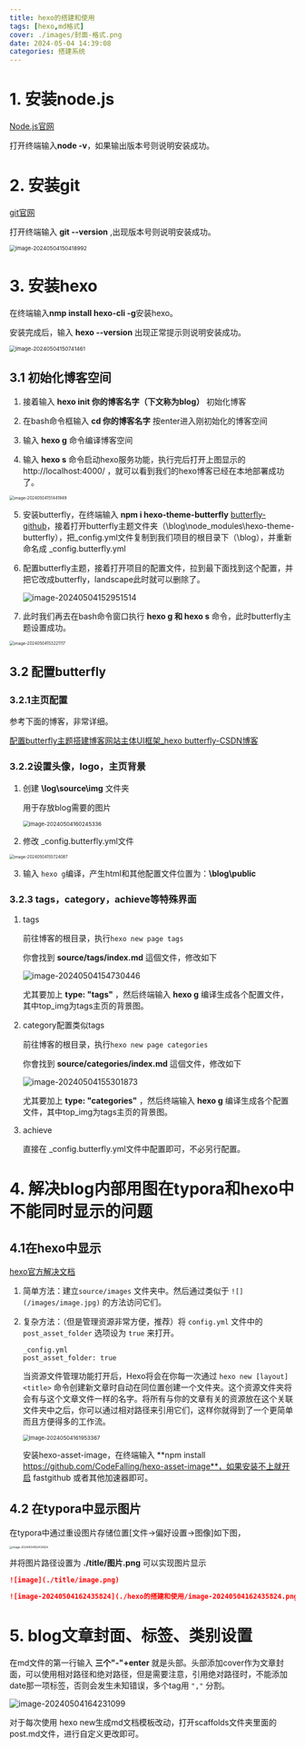 ```yaml
---
title: hexo的搭建和使用
tags: [hexo,md格式]
cover: ./images/封面-格式.png
date: 2024-05-04 14:39:08
categories: 搭建系统
---
```


# 1. 安装node.js

[Node.js官网](https://nodejs.org/en)

打开终端输入**node -v**，如果输出版本号则说明安装成功。



# 2. 安装git

[git官网](https://git-scm.com/downloads)

打开终端输入 **git --version** ,出现版本号则说明安装成功。

<img src="./hexo的搭建和使用/image-20240504150418992.png" alt="image-20240504150418992" style="zoom:67%;" />



# 3. 安装hexo

在终端输入**nmp install hexo-cli -g**安装hexo。

安装完成后，输入 **hexo --version** 出现正常提示则说明安装成功。

<img src="./hexo的搭建和使用/image-20240504150741461.png" alt="image-20240504150741461" style="zoom:67%;" />



## 3.1 初始化博客空间

1. 接着输入 **hexo init 你的博客名字（下文称为blog）** 初始化博客

2. 在bash命令框输入 **cd 你的博客名字** 按enter进入刚初始化的博客空间
3. 输入 **hexo g** 命令编译博客空间
4. 输入 **hexo s** 命令启动hexo服务功能，执行完后打开上图显示的 http://localhost:4000/ ，就可以看到我们的hexo博客已经在本地部署成功了。

<img src="./hexo的搭建和使用/image-20240504151441949.png" alt="image-20240504151441949" style="zoom:50%;" />

5. 安装butterfly，在终端输入 **npm i hexo-theme-butterfly** [butterfly-github](https://github.com/jerryc127/hexo-theme-butterfly)，接着打开butterfly主题文件夹（\blog\node_modules\hexo-theme-butterfly），把_config.yml文件复制到我们项目的根目录下（\blog），并重新命名成 _config.butterfly.yml

6. 配置butterfly主题，接着打开项目的配置文件，拉到最下面找到这个配置，并把它改成butterfly，landscape此时就可以删除了。

   ![image-20240504152951514](./hexo的搭建和使用/image-20240504152951514.png)

7. 此时我们再去在bash命令窗口执行 **hexo g 和 hexo s** 命令，此时butterfly主题设置成功。

<img src="./hexo的搭建和使用/image-20240504153221117.png" alt="image-20240504153221117" style="zoom:50%;" />



## 3.2 配置butterfly

### 3.2.1主页配置

参考下面的博客，非常详细。

[配置butterfly主题搭建博客网站主体UI框架_hexo butterfly-CSDN博客](https://blog.csdn.net/liudonglovehemin/article/details/131094362)



### 3.2.2设置头像，logo，主页背景

1. 创建 **\log\source\img** 文件夹

   用于存放blog需要的图片

   <img src="./hexo的搭建和使用/image-20240504160245336.png" alt="image-20240504160245336" style="zoom: 67%;" />

2. 修改 _config.butterfly.yml文件

<img src="./hexo的搭建和使用/image-20240504155724087.png" alt="image-20240504155724087" style="zoom:50%;" />

3. 输入 `hexo g`编译，产生html和其他配置文件位置为：**\blog\public**

### 3.2.3 tags，category，achieve等特殊界面

1. tags

   前往博客的根目录，执行`hexo new page tags`

   你會找到 **source/tags/index.md** 這個文件，修改如下

   ![image-20240504154730446](./hexo的搭建和使用/image-20240504154730446.png)

   尤其要加上 **type: "tags"** ，然后终端输入 **hexo g** 编译生成各个配置文件，其中top_img为tags主页的背景图。

2. category配置类似tags

   前往博客的根目录，执行`hexo new page categories`

   你會找到 **source/categories/index.md** 這個文件，修改如下

   ![image-20240504155301873](./hexo的搭建和使用/image-20240504155301873.png)

   尤其要加上 **type: "categories"** ，然后终端输入 **hexo g** 编译生成各个配置文件，其中top_img为tags主页的背景图。



3. achieve

   直接在 _config.butterfly.yml文件中配置即可，不必另行配置。



# 4. 解决blog内部用图在typora和hexo中不能同时显示的问题

## 4.1在hexo中显示

[hexo官方解决文档](https://hexo.io/zh-cn/docs/asset-folders)

1. 简单方法：建立`source/images` 文件夹中。然后通过类似于 `![](/images/image.jpg)` 的方法访问它们。

2. 复杂方法：（但是管理资源非常方便，推荐）将 `config.yml` 文件中的 `post_asset_folder` 选项设为 `true` 来打开。

   ```
   _config.yml
   post_asset_folder: true
   ```

   当资源文件管理功能打开后，Hexo将会在你每一次通过 `hexo new [layout] <title>` 命令创建新文章时自动在同位置创建一个文件夹。这个资源文件夹将会有与这个文章文件一样的名字。将所有与你的文章有关的资源放在这个关联文件夹中之后，你可以通过相对路径来引用它们，这样你就得到了一个更简单而且方便得多的工作流。

   <img src="./hexo的搭建和使用/image-20240504161953367.png" alt="image-20240504161953367" style="zoom: 67%;" />

   安装hexo-asset-image，在终端输入 **npm install https://github.com/CodeFalling/hexo-asset-image**，如果安装不上就开启 fastgithub 或者其他加速器即可。

## 4.2 在typora中显示图片

在typora中通过重设图片存储位置[文件->偏好设置->图像]如下图，

<img src="./hexo的搭建和使用/image-20240504162435824.png" alt="image-20240504162435824" style="zoom: 33%;" />

并将图片路径设置为 **./title/图片.png** 可以实现图片显示

```md
![image](./title/image.png)

![image-20240504162435824](./hexo的搭建和使用/image-20240504162435824.png)
```



# 5. blog文章封面、标签、类别设置

在md文件的第一行输入 **三个"-"+enter** 就是头部。头部添加cover作为文章封面，可以使用相对路径和绝对路径，但是需要注意，引用绝对路径时，不能添加date那一项标签，否则会发生未知错误，多个tag用 `","` 分割。

![image-20240504164231099](./hexo的搭建和使用/image-20240504164231099.png)

对于每次使用 hexo new生成md文档模板改动，打开scaffolds文件夹里面的post.md文件，进行自定义更改即可。













